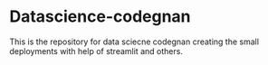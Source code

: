 # Datascience-codegnan
This is the repository for data sciecne codegnan 
creating the small deployments with help of streamlit and others.

